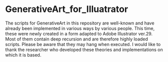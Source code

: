 # GenerativeArt_for_Illuatrator

The scripts for GenerativeArt in this repository are well-known and have already been implemented in various ways by various people. 
This time, these were newly created in a form adapted to Adobe Illustrator ver.29.
Most of them contain deep recursion and are therefore highly loaded scripts. Please be aware that they may hang when executed.
I would like to thank the researcher who developed these theories and implementations on which it is based.
